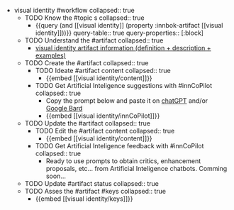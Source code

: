 
- visual identity #workflow
   collapsed:: true
  - TODO Know the #topic s
    collapsed:: true
    - {{query (and [[visual identity]] (property :innbok-artifact [[visual identity]]))}}
      query-table:: true
      query-properties:: [:block]
  - TODO Understand the #artifact
    collapsed:: true
    - [visual identity artifact information (definition + description + examples)](https://go.innbok.com/#/page/innBoK%2Fvisual-identity%2Finfo)
  - TODO Create the #artifact
     collapsed:: true
    - TODO Ideate #artifact content
      collapsed:: true
      - {{embed [[visual identity/content]]}}
    - TODO Get Artificial Inteligence suggestions with #innCoPilot
      collapsed:: true
      - Copy the prompt below and paste it on [chatGPT](https://chat.openai.com) and/or [Google Bard](https://bard.google.com/chat)
      - {{embed [[visual identity/innCoPilot]]}}
  - TODO Update the #artifact
    collapsed:: true
    - TODO Edit the #artifact content
     collapsed:: true
      - {{embed [[visual identity/content]]}}
    - TODO Get Artificial Inteligence feedback with #innCoPilot
      collapsed:: true
      - Ready to use prompts to obtain critics, enhancement proposals, etc... from Artificial Inteligence chatbots. Comming soon...
  - TODO Update #artifact status
    collapsed:: true
  - TODO Asses the #artifact #keys
    collapsed:: true
    - {{embed [[visual identity/keys]]}}



